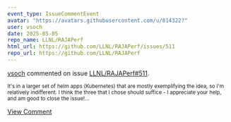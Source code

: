 ```yaml
---
event_type: IssueCommentEvent
avatar: "https://avatars.githubusercontent.com/u/814322?"
user: vsoch
date: 2025-05-05
repo_name: LLNL/RAJAPerf
html_url: https://github.com/LLNL/RAJAPerf/issues/511
repo_url: https://github.com/LLNL/RAJAPerf
---
```


<a href='https://github.com/vsoch' target='_blank'>vsoch</a> commented on issue <a href='https://github.com/LLNL/RAJAPerf/issues/511' target='_blank'>LLNL/RAJAPerf#511</a>.

<small>It's in a larger set of helm apps (Kubernetes) that are mostly exemplifying the idea, so I'm relatively indifferent. I think the three that I chose should suffice - I appreciate your help, and am good to close the issue!...</small>

<a href='https://github.com/LLNL/RAJAPerf/issues/511' target='_blank'>View Comment</a>